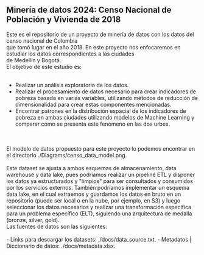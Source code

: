 ## Minería de datos 2024: Censo Nacional de Población y Vivienda de 2018

Este es el repositorio de un proyecto de minería de datos con los datos del censo nacional de Colombia</br >
que tomó lugar en el año 2018. En este proyecto nos enfocaremos en estudiar los datos correspondientes a las ciudades</br >
de Medellín y Bogotá. 
</br >
El objetivo de este estudio es:</br >
</br >
- Realizar un análisis exploratorio de los datos.
- Realizar el procesamiento de datos necesario para crear indicadores de pobreza basado en varias variables, utilizando métodos de reducción de dimensionalidad para crear estas componentes mencionadas.
- Encontrar patrones en la distribución espacial de los indicadores de pobreza en ambas ciudades utilizando modelos de Machine Learning y comparar cómo se presenta este fenómeno en las dos urbes.
</br >
</br >
El modelo de datos propuesto para este proyecto lo podemos encontrar en el directorio ./Diagrams/censo_data_model.png.
</br >
</br >
Este dataset se ajusta a ambos esquemas de almacenamiento, data warehouse y data lake, pues podríamos realizar un pipeline ETL y disponer los datos ya estructurados y "limpios" para ser consultados y consumidos por los servicios externos. También podríamos implementar un esquema data lake, en el cual extraemos y guardamos los datos en bruto en un repositorio (puede ser local o en la nube, por ejemplo, en S3) y luego seleccionar los datos necesarios y realizar una transformación específica para un problema específico (ELT), siguiendo una arquitectura de medalla (bronze, silver, gold). 
</br >
Las fuentes de datos son las siguientes:</br >
</br >
- Links para descargar los datasets: ./docs/data_source.txt.
- Metadatos | Diccionario de datos: ./docs/metadata.xlsx.
